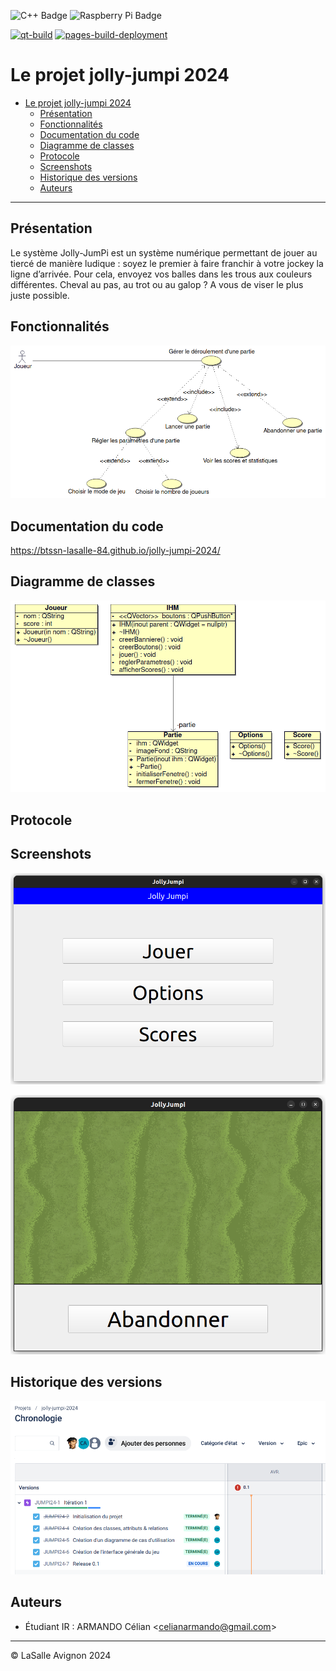 ![C++ Badge](https://img.shields.io/badge/C%2B%2B-00599C?logo=cplusplus&logoColor=fff&style=plastic) ![Raspberry Pi Badge](https://img.shields.io/badge/Raspberry%20Pi-A22846?logo=raspberrypi&logoColor=fff&style=plastic)

[![qt-build](https://github.com/btssn-lasalle-84/jolly-jumpi-2024/actions/workflows/make-qt.yml/badge.svg)](https://github.com/btssn-lasalle-84/jolly-jumpi-2024/actions/workflows/make-qt.yml) [![pages-build-deployment](https://github.com/btssn-lasalle-84/jolly-jumpi-2024/actions/workflows/pages/pages-build-deployment/badge.svg?branch=develop)](https://github.com/btssn-lasalle-84/jolly-jumpi-2024/actions/workflows/pages/pages-build-deployment)

# Le projet jolly-jumpi 2024

- [Le projet jolly-jumpi 2024](#le-projet-jolly-jumpi-2024)
  - [Présentation](#présentation)
  - [Fonctionnalités](#fonctionnalités)
  - [Documentation du code](#documentation-du-code)
  - [Diagramme de classes](#diagramme-de-classes)
  - [Protocole](#protocole)
  - [Screenshots](#screenshots)
  - [Historique des versions](#historique-des-versions)
  - [Auteurs](#auteurs)

---

## Présentation

Le système Jolly-JumPi est un système numérique permettant de jouer au tiercé de manière ludique : soyez le premier à faire franchir à votre jockey la ligne d’arrivée. Pour cela, envoyez vos balles dans les trous aux couleurs différentes. Cheval au pas, au trot ou au galop ? A vous de viser le plus juste possible.

## Fonctionnalités

![uc](images/uc.png)

## Documentation du code

https://btssn-lasalle-84.github.io/jolly-jumpi-2024/

## Diagramme de classes

![cd](images/classes-v0.1.png)

## Protocole


## Screenshots

![screenshot-accueil-v0.1](images/screenshot-accueil-v0.1.png)

![screenshot-partie-v0.1](images/screenshot-partie-v0.1.png)

## Historique des versions

![jira-v0.1](images/jira-v0.1.png)

## Auteurs

- Étudiant IR : ARMANDO Célian <<celianarmando@gmail.com>>

---
©️ LaSalle Avignon 2024